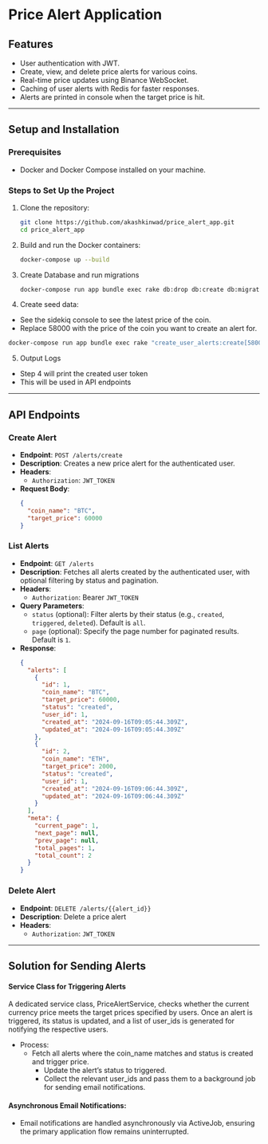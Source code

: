# Price Alert Application

## Features
- User authentication with JWT.
- Create, view, and delete price alerts for various coins.
- Real-time price updates using Binance WebSocket.
- Caching of user alerts with Redis for faster responses.
- Alerts are printed in console when the target price is hit.

---

## Setup and Installation

### Prerequisites
- Docker and Docker Compose installed on your machine.

### Steps to Set Up the Project

1. Clone the repository:
   ```bash
   git clone https://github.com/akashkinwad/price_alert_app.git
   cd price_alert_app
   ```

2. Build and run the Docker containers:
   ```bash
   docker-compose up --build
   ```

3. Create Database and run migrations
   ```bash
   docker-compose run app bundle exec rake db:drop db:create db:migrate
   ```

4. Create seed data:
  - See the sidekiq console to see the latest price of the coin.
  - Replace 58000 with the price of the coin you want to create an alert for.
  ```bash
  docker-compose run app bundle exec rake "create_user_alerts:create[58000]"
   ```

5. Output Logs
  - Step 4 will print the created user token
  - This will be used in API endpoints

---

## API Endpoints

### Create Alert
- **Endpoint**: `POST /alerts/create`
- **Description**: Creates a new price alert for the authenticated user.
- **Headers**:
  - `Authorization`: `JWT_TOKEN`
- **Request Body**:
  ```json
  {
    "coin_name": "BTC",
    "target_price": 60000
  }
  ```

### List Alerts
- **Endpoint**: `GET /alerts`
- **Description**: Fetches all alerts created by the authenticated user, with optional filtering by status and pagination.
- **Headers**:
  - `Authorization`: Bearer `JWT_TOKEN`
- **Query Parameters**:
  - `status` (optional): Filter alerts by their status (e.g., `created`, `triggered`, `deleted`). Default is `all`.
  - `page` (optional): Specify the page number for paginated results. Default is `1`.
- **Response**:
  ```json
  {
    "alerts": [
      {
        "id": 1,
        "coin_name": "BTC",
        "target_price": 60000,
        "status": "created",
        "user_id": 1,
        "created_at": "2024-09-16T09:05:44.309Z",
        "updated_at": "2024-09-16T09:05:44.309Z"
      },
      {
        "id": 2,
        "coin_name": "ETH",
        "target_price": 2000,
        "status": "created",
        "user_id": 1,
        "created_at": "2024-09-16T09:06:44.309Z",
        "updated_at": "2024-09-16T09:06:44.309Z"
      }
    ],
    "meta": {
      "current_page": 1,
      "next_page": null,
      "prev_page": null,
      "total_pages": 1,
      "total_count": 2
    }
  }

### Delete Alert
- **Endpoint**: `DELETE /alerts/{{alert_id}}`
- **Description**: Delete a price alert
- **Headers**:
  - `Authorization`: `JWT_TOKEN`

---

## Solution for Sending Alerts

#### Service Class for Triggering Alerts

A dedicated service class, PriceAlertService, checks whether the current currency price meets the target prices specified by users. Once an alert is triggered, its status is updated, and a list of user_ids is generated for notifying the respective users.
- Process:
  - Fetch all alerts where the coin_name matches and status is created and trigger price.
	- Update the alert’s status to triggered.
	- Collect the relevant user_ids and pass them to a background job for sending email notifications.

#### Asynchronous Email Notifications:
- Email notifications are handled asynchronously via ActiveJob, ensuring the primary application flow remains uninterrupted.
